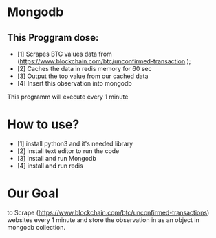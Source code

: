 # Mongodb 

## This Proggram dose:
- [1] Scrapes BTC values data from (https://www.blockchain.com/btc/unconfirmed-transaction.);
- [2] Caches the data in redis memory for 60 sec
- [3] Output the top value from our cached data
- [4] Insert this observation into mongodb

This programm will execute every 1 minute


# How to use?
- [1] install python3 and it's needed library
- [2] install text editor to run the code
- [3] install and run Mongodb
- [4] install and run redis


# Our Goal
to Scrape (https://www.blockchain.com/btc/unconfirmed-transactions) websites every 1 minute and store the observation in as an object in mongodb collection.
